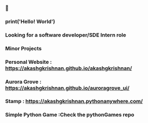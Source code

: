 ### 👋 

### print('Hello! World')

### Looking for a software developer/SDE Intern role
### 

### Minor Projects
### Personal Website : https://akashgkrishnan.github.io/akashgkrishnan/
### Aurora Grove : https://akashgkrishnan.github.io/auroragrove_ui/
### Stamp : https://akashgkrishnan.pythonanywhere.com/
### Simple Python Game :Check the pythonGames repo

